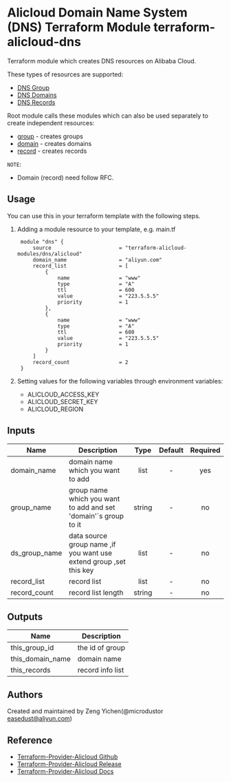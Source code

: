 Alicloud Domain Name System (DNS) Terraform Module
terraform-alicloud-dns
=============================================

Terraform module which creates DNS resources on Alibaba Cloud.

These types of resources are supported:

* [DNS Group](https://www.terraform.io/docs/providers/alicloud/d/dns_groups.html)
* [DNS Domains](https://www.terraform.io/docs/providers/alicloud/d/dns_domains.html)
* [DNS Records](https://www.terraform.io/docs/providers/alicloud/d/dns_records.html)

Root module calls these modules which can also be used separately to create independent resources:

* [group](https://github.com/terraform-alicloud-modules/terraform-alicloud-dns/tree/master/modules/group) - creates groups
* [domain](https://github.com/terraform-alicloud-modules/terraform-alicloud-dns/tree/master/modules/domain) - creates domains
* [record](https://github.com/terraform-alicloud-modules/terraform-alicloud-dns/tree/master/modules/record) - creates records


`NOTE`:
* Domain (record) need follow RFC.

Usage
-----
You can use this in your terraform template with the following steps.

1. Adding a module resource to your template, e.g. main.tf


        module "dns" {
            source                      = "terraform-alicloud-modules/dns/alicloud"
            domain_name                 = "aliyun.com"
            record_list                 = [
                {
                    name                = "www"
                    type                = "A"
                    ttl                 = 600
                    value               = "223.5.5.5"
                    priority            = 1
                },
                {
                    name                = "www"
                    type                = "A"
                    ttl                 = 600
                    value               = "223.5.5.5"
                    priority            = 1
                }
            ]
            record_count                = 2
        }

2. Setting values for the following variables through environment variables:

    - ALICLOUD_ACCESS_KEY
    - ALICLOUD_SECRET_KEY
    - ALICLOUD_REGION

## Inputs

| Name | Description | Type | Default | Required |
|------|-------------|:----:|:-----:|:-----:|
| domain_name   | domain name which you want to add                                   | list   | -  | yes |
| group_name    | group name which you want to add and set 'domain'`s group to it     | string | -  | no  |
| ds_group_name | data source group name ,if you want use extend group ,set this key  | list   | -  | no  |
| record_list   | record list                                                         | list   | -  | no  |
| record_count  | record list length                                                  | string | -  | no  |


## Outputs

| Name | Description |
|------|-------------|
| this_group_id    | the id of group       |
| this_domain_name | domain name           |
| this_records     | record info list      |


Authors
-------
Created and maintained by Zeng Yichen(@microdustor easedust@aliyun.com)

Reference
---------
* [Terraform-Provider-Alicloud Github](https://github.com/terraform-providers/terraform-provider-alicloud)
* [Terraform-Provider-Alicloud Release](https://releases.hashicorp.com/terraform-provider-alicloud/)
* [Terraform-Provider-Alicloud Docs](https://www.terraform.io/docs/providers/alicloud/index.html)
